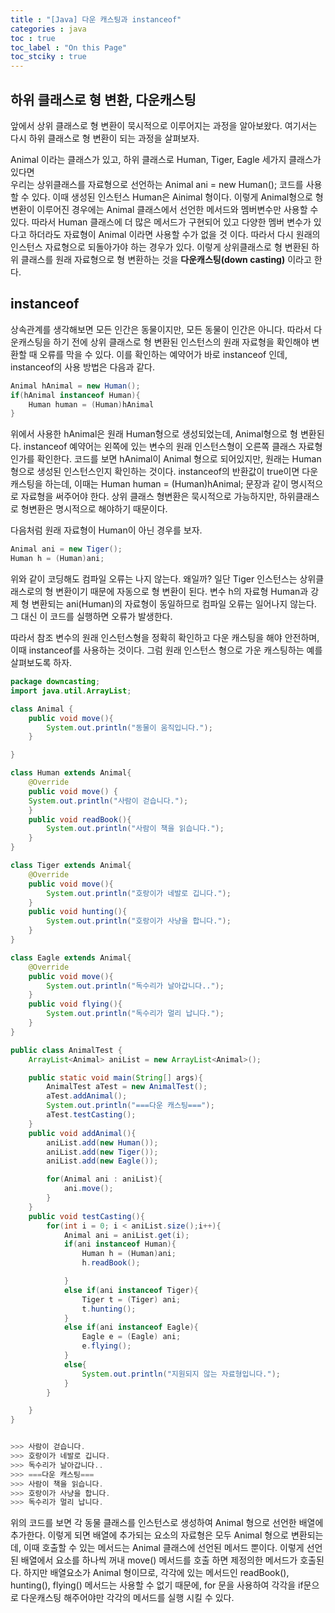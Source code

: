 ```yaml
---
title : "[Java] 다운 캐스팅과 instanceof"
categories : java
toc : true
toc_label : "On this Page"
toc_stciky : true
---
```

## 하위 클래스로 형 변환, 다운캐스팅
앞에서 상위 클래스로 형 변환이 묵시적으로 이루어지는 과정을 알아보왔다. 여기서는 다시 하위 클래스로 형 변환이 되는 과정을 살펴보자.    

Animal 이라는 클래스가 있고, 하위 클래스로  Human, Tiger, Eagle 세가지 클래스가 있다면   
우리는 상위클래스를 자료형으로 선언하는 Animal ani = new Human(); 코드를 사용할 수 있다.
이때 생성된 인스턴스 Human은 Ainimal 형이다. 이렇게 Animal형으로 형 변환이 이루어진 경우에는 Animal 클래스에서 선언한 메서드와 멤버변수만 사용할 수 있다. 따라서 Human 클래스에 더 많은 메서드가 구현되어 있고 다양한 멤버 변수가 있다고 하더라도 자료형이 Animal 이라면 사용할 수가 없을 것 이다. 따라서 다시 원래의 인스턴스 자료형으로 되돌아가야 하는 경우가 있다. 이렇게 상위클래스로 형 변환된 하위 클래스를 원래 자료형으로 형 변환하는 것을 **다운캐스팅(down casting)** 이라고 한다.

## instanceof
상속관계를 생각해보면 모든 인간은 동물이지만, 모든 동물이 인간은 아니다. 따라서 다운캐스팅을 하기 전에 상위 클래스로 형 변환된 인스턴스의 원래 자료형을 확인해야 변환할 때 오류를 막을 수 있다. 이를 확인하는 예약어가 바로 instanceof 인데, instanceof의 사용 방법은 다음과 같다.
```java
Animal hAnimal = new Human();
if(hAnimal instanceof Human){
    Human human = (Human)hAnimal
}
```
위에서 사용한 hAnimal은 원래 Human형으로 생성되었는데, Animal형으로 형 변환된다. instanceof 예약어는 왼쪽에 있는 변수의 원래 인스턴스형이 오른쪽 클래스 자료형인가를 확인한다. 코드를 보면 hAnimal이 Animal 형으로 되어있지만, 원래는 Human형으로 생성된 인스턴스인지 확인하는 것이다. instanceof의 반환값이 true이면 다운 캐스팅을 하는데, 이때는 Human human = (Human)hAnimal; 문장과 같이 명시적으로 자료형을 써주어야 한다.
상위 클래스 형변환은 묵시적으로 가능하지만, 하위클래스로 형변환은 명시적으로 해야하기 때문이다.

다음처럼 원래 자료형이 Human이 아닌 경우를 보자.
```java
Animal ani = new Tiger();
Human h = (Human)ani;
```
위와 같이 코딩해도 컴파일 오류는 나지 않는다. 왜일까? 일단 Tiger 인스턴스는 상위클래스로의 형 변환이기 때문에 자동으로 형 변환이 된다. 변수 h의 자료형 Human과 강제 형 변환되는 ani(Human)의 자료형이 동일하므로 컴파일 오류는 일어나지 않는다. 그 대신 이 코드를 실행하면 오류가 발생한다.

따라서 참조 변수의 원래 인스턴스형을 정확히 확인하고 다운 캐스팅을 해야 안전하며, 이때 instanceof를 사용하는 것이다. 그럼 원래 인스턴스 형으로 가운 캐스팅하는 예를 살펴보도록 하자.
```java
package downcasting;
import java.util.ArrayList;

class Animal {
    public void move(){
        System.out.println("동물이 움직입니다.");
    }

}

class Human extends Animal{
    @Override
    public void move() {
    System.out.println("사람이 걷습니다.");
    }
    public void readBook(){
        System.out.println("사람이 책을 읽습니다.");
    }
}

class Tiger extends Animal{
    @Override
    public void move(){
        System.out.println("호랑이가 네발로 깁니다.");
    }
    public void hunting(){
        System.out.println("호랑이가 사냥을 합니다.");
    }
}

class Eagle extends Animal{
    @Override
    public void move(){
        System.out.println("독수리가 날아갑니다..");
    }
    public void flying(){
        System.out.println("독수리가 멀리 납니다.");
    }
}

public class AnimalTest {
    ArrayList<Animal> aniList = new ArrayList<Animal>();

    public static void main(String[] args){
        AnimalTest aTest = new AnimalTest();
        aTest.addAnimal();
        System.out.println("===다운 캐스팅===");
        aTest.testCasting();
    }
    public void addAnimal(){
        aniList.add(new Human());
        aniList.add(new Tiger());
        aniList.add(new Eagle());

        for(Animal ani : aniList){
            ani.move();
        }
    }
    public void testCasting(){
        for(int i = 0; i < aniList.size();i++){
            Animal ani = aniList.get(i);
            if(ani instanceof Human){
                Human h = (Human)ani;
                h.readBook();

            }
            else if(ani instanceof Tiger){
                Tiger t = (Tiger) ani;
                t.hunting();
            }
            else if(ani instanceof Eagle){
                Eagle e = (Eagle) ani;
                e.flying();
            }
            else{
                System.out.println("지원되지 않는 자료형입니다.");
            }
        }

    }
}


>>> 사람이 걷습니다.
>>> 호랑이가 네발로 깁니다.
>>> 독수리가 날아갑니다..
>>> ===다운 캐스팅===
>>> 사람이 책을 읽습니다.
>>> 호랑이가 사냥을 합니다.
>>> 독수리가 멀리 납니다.

```
위의 코드를 보면 각 동물 클래스를 인스턴스로 생성하여 Animal 형으로 선언한 배열에 추가한다. 이렇게 되면 배열에 추가되는 요소의 자료형은 모두 Animal 형으로 변환되는데, 이때 호출할 수 있는 메서드는 Animal 클래스에 선언된 메서드 뿐이다. 이렇게 선언된 배열에서 요소를 하나씩 꺼내 move() 메서드를 호출 하면 제정의한 메서드가 호출된다.
하지만 배열요소가 Animal 형이므로, 각각에 있는 메서드인 readBook(), hunting(), flying() 메서드는 사용할 수 없기 때문에, for 문을 사용하여 각각을 if문으로 다운캐스팅 해주어야만 각각의 메서드를 실행 시킬 수 있다.

